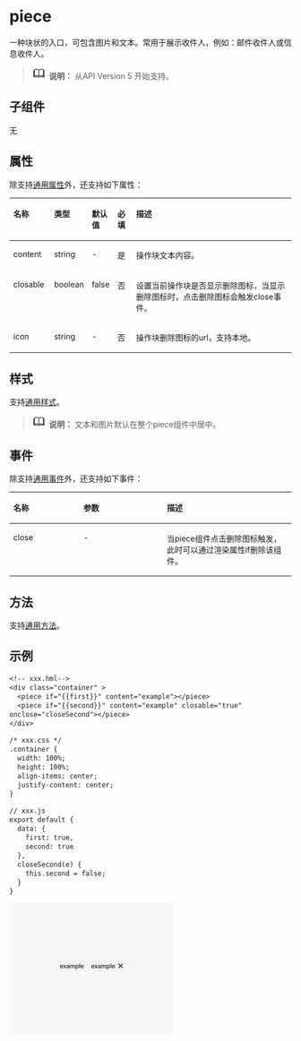 # piece<a name="ZH-CN_TOPIC_0000001209210709"></a>

一种块状的入口，可包含图片和文本。常用于展示收件人，例如：邮件收件人或信息收件人。

>![](../../public_sys-resources/icon-note.gif) **说明：** 
>从API Version 5 开始支持。

## 子组件<a name="zh-cn_topic_0000001173164767_section9288143101012"></a>

无

## 属性<a name="zh-cn_topic_0000001173164767_section2907183951110"></a>

除支持[通用属性](js-components-common-attributes.md)外，还支持如下属性：

<a name="zh-cn_topic_0000001173164767_table20633101642315"></a>
<table><thead align="left"><tr id="zh-cn_topic_0000001173164767_row663331618238"><th class="cellrowborder" valign="top" width="14.5014501450145%" id="mcps1.1.6.1.1"><p id="zh-cn_topic_0000001173164767_a45273e2103004ff3bdd3375013e96a2a"><a name="zh-cn_topic_0000001173164767_a45273e2103004ff3bdd3375013e96a2a"></a><a name="zh-cn_topic_0000001173164767_a45273e2103004ff3bdd3375013e96a2a"></a>名称</p>
</th>
<th class="cellrowborder" valign="top" width="12.62126212621262%" id="mcps1.1.6.1.2"><p id="zh-cn_topic_0000001173164767_ad5b10d4a60e44bb4a8bbb3b4416d7b27"><a name="zh-cn_topic_0000001173164767_ad5b10d4a60e44bb4a8bbb3b4416d7b27"></a><a name="zh-cn_topic_0000001173164767_ad5b10d4a60e44bb4a8bbb3b4416d7b27"></a>类型</p>
</th>
<th class="cellrowborder" valign="top" width="8.03080308030803%" id="mcps1.1.6.1.3"><p id="zh-cn_topic_0000001173164767_ab2ae3d9f60d6475ab95ba095851a9d07"><a name="zh-cn_topic_0000001173164767_ab2ae3d9f60d6475ab95ba095851a9d07"></a><a name="zh-cn_topic_0000001173164767_ab2ae3d9f60d6475ab95ba095851a9d07"></a>默认值</p>
</th>
<th class="cellrowborder" valign="top" width="6.64066406640664%" id="mcps1.1.6.1.4"><p id="zh-cn_topic_0000001173164767_p154141646194"><a name="zh-cn_topic_0000001173164767_p154141646194"></a><a name="zh-cn_topic_0000001173164767_p154141646194"></a>必填</p>
</th>
<th class="cellrowborder" valign="top" width="58.2058205820582%" id="mcps1.1.6.1.5"><p id="zh-cn_topic_0000001173164767_af5c3b773ed0a42e589819a6c8d257ca1"><a name="zh-cn_topic_0000001173164767_af5c3b773ed0a42e589819a6c8d257ca1"></a><a name="zh-cn_topic_0000001173164767_af5c3b773ed0a42e589819a6c8d257ca1"></a>描述</p>
</th>
</tr>
</thead>
<tbody><tr id="zh-cn_topic_0000001173164767_row1875918426407"><td class="cellrowborder" valign="top" width="14.5014501450145%" headers="mcps1.1.6.1.1 "><p id="zh-cn_topic_0000001173164767_p15759174219407"><a name="zh-cn_topic_0000001173164767_p15759174219407"></a><a name="zh-cn_topic_0000001173164767_p15759174219407"></a>content</p>
</td>
<td class="cellrowborder" valign="top" width="12.62126212621262%" headers="mcps1.1.6.1.2 "><p id="zh-cn_topic_0000001173164767_p14759184212400"><a name="zh-cn_topic_0000001173164767_p14759184212400"></a><a name="zh-cn_topic_0000001173164767_p14759184212400"></a>string</p>
</td>
<td class="cellrowborder" valign="top" width="8.03080308030803%" headers="mcps1.1.6.1.3 "><p id="zh-cn_topic_0000001173164767_p575913424403"><a name="zh-cn_topic_0000001173164767_p575913424403"></a><a name="zh-cn_topic_0000001173164767_p575913424403"></a>-</p>
</td>
<td class="cellrowborder" valign="top" width="6.64066406640664%" headers="mcps1.1.6.1.4 "><p id="zh-cn_topic_0000001173164767_p24156461792"><a name="zh-cn_topic_0000001173164767_p24156461792"></a><a name="zh-cn_topic_0000001173164767_p24156461792"></a>是</p>
</td>
<td class="cellrowborder" valign="top" width="58.2058205820582%" headers="mcps1.1.6.1.5 "><p id="zh-cn_topic_0000001173164767_p1975944244011"><a name="zh-cn_topic_0000001173164767_p1975944244011"></a><a name="zh-cn_topic_0000001173164767_p1975944244011"></a>操作块文本内容。</p>
</td>
</tr>
<tr id="zh-cn_topic_0000001173164767_row1401171483915"><td class="cellrowborder" valign="top" width="14.5014501450145%" headers="mcps1.1.6.1.1 "><p id="zh-cn_topic_0000001173164767_p637566151211"><a name="zh-cn_topic_0000001173164767_p637566151211"></a><a name="zh-cn_topic_0000001173164767_p637566151211"></a>closable</p>
</td>
<td class="cellrowborder" valign="top" width="12.62126212621262%" headers="mcps1.1.6.1.2 "><p id="zh-cn_topic_0000001173164767_p134021148395"><a name="zh-cn_topic_0000001173164767_p134021148395"></a><a name="zh-cn_topic_0000001173164767_p134021148395"></a>boolean</p>
</td>
<td class="cellrowborder" valign="top" width="8.03080308030803%" headers="mcps1.1.6.1.3 "><p id="zh-cn_topic_0000001173164767_p1840211418393"><a name="zh-cn_topic_0000001173164767_p1840211418393"></a><a name="zh-cn_topic_0000001173164767_p1840211418393"></a>false</p>
</td>
<td class="cellrowborder" valign="top" width="6.64066406640664%" headers="mcps1.1.6.1.4 "><p id="zh-cn_topic_0000001173164767_p1415746595"><a name="zh-cn_topic_0000001173164767_p1415746595"></a><a name="zh-cn_topic_0000001173164767_p1415746595"></a>否</p>
</td>
<td class="cellrowborder" valign="top" width="58.2058205820582%" headers="mcps1.1.6.1.5 "><p id="zh-cn_topic_0000001173164767_p19402201416398"><a name="zh-cn_topic_0000001173164767_p19402201416398"></a><a name="zh-cn_topic_0000001173164767_p19402201416398"></a>设置当前操作块是否显示删除图标，当显示删除图标时，点击删除图标会触发close事件。</p>
</td>
</tr>
<tr id="zh-cn_topic_0000001173164767_row78648123418"><td class="cellrowborder" valign="top" width="14.5014501450145%" headers="mcps1.1.6.1.1 "><p id="zh-cn_topic_0000001173164767_p173023953412"><a name="zh-cn_topic_0000001173164767_p173023953412"></a><a name="zh-cn_topic_0000001173164767_p173023953412"></a>icon</p>
</td>
<td class="cellrowborder" valign="top" width="12.62126212621262%" headers="mcps1.1.6.1.2 "><p id="zh-cn_topic_0000001173164767_p530216953412"><a name="zh-cn_topic_0000001173164767_p530216953412"></a><a name="zh-cn_topic_0000001173164767_p530216953412"></a>string</p>
</td>
<td class="cellrowborder" valign="top" width="8.03080308030803%" headers="mcps1.1.6.1.3 "><p id="zh-cn_topic_0000001173164767_p3302149133418"><a name="zh-cn_topic_0000001173164767_p3302149133418"></a><a name="zh-cn_topic_0000001173164767_p3302149133418"></a>-</p>
</td>
<td class="cellrowborder" valign="top" width="6.64066406640664%" headers="mcps1.1.6.1.4 "><p id="zh-cn_topic_0000001173164767_p103024953410"><a name="zh-cn_topic_0000001173164767_p103024953410"></a><a name="zh-cn_topic_0000001173164767_p103024953410"></a>否</p>
</td>
<td class="cellrowborder" valign="top" width="58.2058205820582%" headers="mcps1.1.6.1.5 "><p id="zh-cn_topic_0000001173164767_p230211914342"><a name="zh-cn_topic_0000001173164767_p230211914342"></a><a name="zh-cn_topic_0000001173164767_p230211914342"></a>操作块删除图标的url，支持本地。</p>
</td>
</tr>
</tbody>
</table>

## 样式<a name="zh-cn_topic_0000001173164767_section17756476592"></a>

支持[通用样式](js-components-common-styles.md)。

>![](../../public_sys-resources/icon-note.gif) **说明：** 
>文本和图片默认在整个piece组件中居中。

## 事件<a name="zh-cn_topic_0000001173164767_section19137152119"></a>

除支持[通用事件](js-components-common-events.md)外，还支持如下事件：

<a name="zh-cn_topic_0000001173164767_table3674139193020"></a>
<table><thead align="left"><tr id="zh-cn_topic_0000001173164767_row14674539123012"><th class="cellrowborder" valign="top" width="24.852485248524854%" id="mcps1.1.4.1.1"><p id="zh-cn_topic_0000001173164767_a426b8903842d48fa8012a24ff3c997eb"><a name="zh-cn_topic_0000001173164767_a426b8903842d48fa8012a24ff3c997eb"></a><a name="zh-cn_topic_0000001173164767_a426b8903842d48fa8012a24ff3c997eb"></a>名称</p>
</th>
<th class="cellrowborder" valign="top" width="29.552955295529554%" id="mcps1.1.4.1.2"><p id="zh-cn_topic_0000001173164767_a53448ba47e5e4ae9bf7774c90820e970"><a name="zh-cn_topic_0000001173164767_a53448ba47e5e4ae9bf7774c90820e970"></a><a name="zh-cn_topic_0000001173164767_a53448ba47e5e4ae9bf7774c90820e970"></a>参数</p>
</th>
<th class="cellrowborder" valign="top" width="45.5945594559456%" id="mcps1.1.4.1.3"><p id="zh-cn_topic_0000001173164767_add489ff50c444f24b759162c7f4bad9a"><a name="zh-cn_topic_0000001173164767_add489ff50c444f24b759162c7f4bad9a"></a><a name="zh-cn_topic_0000001173164767_add489ff50c444f24b759162c7f4bad9a"></a>描述</p>
</th>
</tr>
</thead>
<tbody><tr id="zh-cn_topic_0000001173164767_row418514431304"><td class="cellrowborder" valign="top" width="24.852485248524854%" headers="mcps1.1.4.1.1 "><p id="zh-cn_topic_0000001173164767_p11911549133016"><a name="zh-cn_topic_0000001173164767_p11911549133016"></a><a name="zh-cn_topic_0000001173164767_p11911549133016"></a>close</p>
</td>
<td class="cellrowborder" valign="top" width="29.552955295529554%" headers="mcps1.1.4.1.2 "><p id="zh-cn_topic_0000001173164767_p1691204993018"><a name="zh-cn_topic_0000001173164767_p1691204993018"></a><a name="zh-cn_topic_0000001173164767_p1691204993018"></a>-</p>
</td>
<td class="cellrowborder" valign="top" width="45.5945594559456%" headers="mcps1.1.4.1.3 "><p id="zh-cn_topic_0000001173164767_p1891114933015"><a name="zh-cn_topic_0000001173164767_p1891114933015"></a><a name="zh-cn_topic_0000001173164767_p1891114933015"></a>当piece组件点击删除图标触发，此时可以通过渲染属性if删除该组件。</p>
</td>
</tr>
</tbody>
</table>

## 方法<a name="zh-cn_topic_0000001173164767_section2279124532420"></a>

支持[通用方法](js-components-common-methods.md)。

## 示例<a name="zh-cn_topic_0000001173164767_section118886119320"></a>

```
<!-- xxx.hml-->
<div class="container" >
  <piece if="{{first}}" content="example"></piece>
  <piece if="{{second}}" content="example" closable="true" onclose="closeSecond"></piece>
</div>
```

```
/* xxx.css */
.container {
  width: 100%;
  height: 100%;
  align-items: center;
  justify-content: center;
}
```

```
// xxx.js
export default {
  data: {
    first: true,
    second: true
  },
  closeSecond(e) {
    this.second = false;
  }
}
```

![](figures/11.gif)

